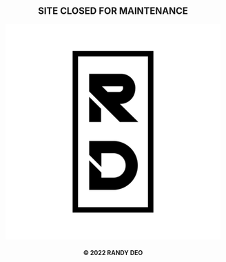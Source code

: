 
<h2 align="center">
  <br>
  SITE CLOSED FOR MAINTENANCE
</h2>

<p align="center">
  <img width="500" src="src/images/RD%20Logo%20Black%20NO%20BG.png" alt="RD LOGO">
</p>

<h4 align="center">
  © 2022 RANDY DEO
</h4>
